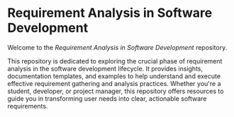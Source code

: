 # Requirement Analysis in Software Development

Welcome to the *Requirement Analysis in Software Development* repository.

This repository is dedicated to exploring the crucial phase of requirement analysis in the software development lifecycle. It provides insights, documentation templates, and examples to help understand and execute effective requirement gathering and analysis practices. Whether you're a student, developer, or project manager, this repository offers resources to guide you in transforming user needs into clear, actionable software requirements.
